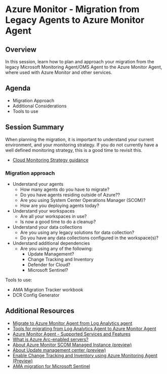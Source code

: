 # Azure Monitor - Migration from Legacy Agents to Azure Monitor Agent

## Overview
In this session, learn how to plan and approach your migration from the legacy Microsoft Monitoring Agent/OMS Agent to the Azure Monitor Agent, where used with Azure Monitor and other services.

## Agenda

* Migration Approach
* Additional Considerations
* Tools to use

## Session Summary

When planning the migration, it is important to understand your current environment, and your monitoring strategy. If you do not currently have a well defined monitoring strategy, this is a good time to revisit this.
* [Cloud Monitoring Strategy guidance](https://learn.microsoft.com/en-us/azure/cloud-adoption-framework/strategy/monitoring-strategy)

### Migration approach
* Understand your agents
    * How many agents do you have to migrate?
    * Do you have agents residing outside of Azure??
    * Are you using System Center Operations Manager (SCOM)?
    * How are you deploying agents today?
* Understand your workspaces
    * Are all your workspaces in use?
    * Is now a good time to do a cleanup?
* Understand your data collections
    * Are you using any legacy solutions for data collection?
    * Do you have any data collections configured in the workspace(s)?
* Understand additional dependencies
    * Are you using any of the following:
        * Update Management?
        * Change Tracking and Inventory
        * Defender for Cloud?
        * Microsoft Sentinel?


Tools to use:
* AMA Migration Tracker workbook
* DCR Config Generator


## Additional Resources
* [Migrate to Azure Monitor Agent from Log Analytics agent](https://learn.microsoft.com/en-us/azure/azure-monitor/agents/azure-monitor-agent-migration)
* [Tools for migrating from Log Analytics Agent to Azure Monitor Agent](https://learn.microsoft.com/en-us/azure/azure-monitor/agents/azure-monitor-agent-migration-tools)
* [Azure Monitor Agent - Supported Services and Features](https://learn.microsoft.com/en-us/azure/azure-monitor/agents/agents-overview#supported-services-and-features)
* [What is Azure Arc-enabled servers?](https://learn.microsoft.com/en-us/azure/azure-arc/servers/overview)
* [About Azure Monitor SCOM Managed Instance (preview)](https://learn.microsoft.com/en-us/system-center/scom/operations-manager-managed-instance-overview?view=sc-om-2022)
* [About Update management center (preview)](https://learn.microsoft.com/en-us/azure/update-center/overview)
* [Enable Change Tracking and Inventory using Azure Monitoring Agent (Preview)](https://learn.microsoft.com/en-us/azure/automation/change-tracking/enable-vms-monitoring-agent?tabs=singlevm)
* [AMA migration for Microsoft Sentinel](https://learn.microsoft.com/en-us/azure/sentinel/ama-migrate)
